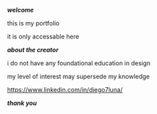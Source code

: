 ___welcome___


this is my portfolio

it is only accessable here


___about the creator___


i do not have any foundational education in design

my level of interest may supersede my knowledge


https://www.linkedin.com/in/diego7luna/


___thank you___
